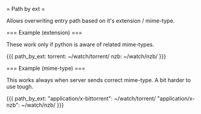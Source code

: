 = Path by ext =

Allows overwriting entry path based on it's extension / mime-type.

=== Example (extension) ===

These work only if python is aware of related mime-types.

{{{
path_by_ext:
  torrent: ~/watch/torrent/
  nzb: ~/watch/nzb/
}}}

=== Example (mime-type) ===

This works always when server sends correct mime-type. A bit harder to use tough.

{{{
path_by_ext:
  "application/x-bittorrent": ~/watch/torrent/
  "application/x-nzb": ~/watch/nzb/
}}}